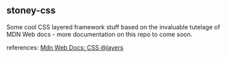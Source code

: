 ## stoney-css

Some cool CSS layered framework stuff based on the invaluable tutelage of MDN Web docs - more documentation on this repo to come soon.

references: <a href="https://developer.mozilla.org/en-US/docs/Web/CSS/@layer">Mdn Web Docs: CSS @layers</a>
